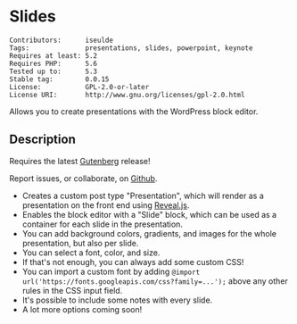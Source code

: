 # Slides

    Contributors:      iseulde
    Tags:              presentations, slides, powerpoint, keynote
    Requires at least: 5.2
    Requires PHP:      5.6
    Tested up to:      5.3
    Stable tag:        0.0.15
    License:           GPL-2.0-or-later
    License URI:       http://www.gnu.org/licenses/gpl-2.0.html

Allows you to create presentations with the WordPress block editor.

## Description

Requires the latest [Gutenberg](https://wordpress.org/plugins/gutenberg/) release!

Report issues, or collaborate, on [Github](https://github.com/ellatrix/slides/issues).

* Creates a custom post type "Presentation", which will render as a presentation on the front end using [Reveal.js](https://revealjs.com).
* Enables the block editor with a "Slide" block, which can be used as a container for each slide in the presentation.
* You can add background colors, gradients, and images for the whole presentation, but also per slide.
* You can select a font, color, and size.
* If that's not enough, you can always add some custom CSS!
* You can import a custom font by adding `@import url('https://fonts.googleapis.com/css?family=...');` above any other rules in the CSS input field.
* It's possible to include some notes with every slide.
* A lot more options coming soon!
